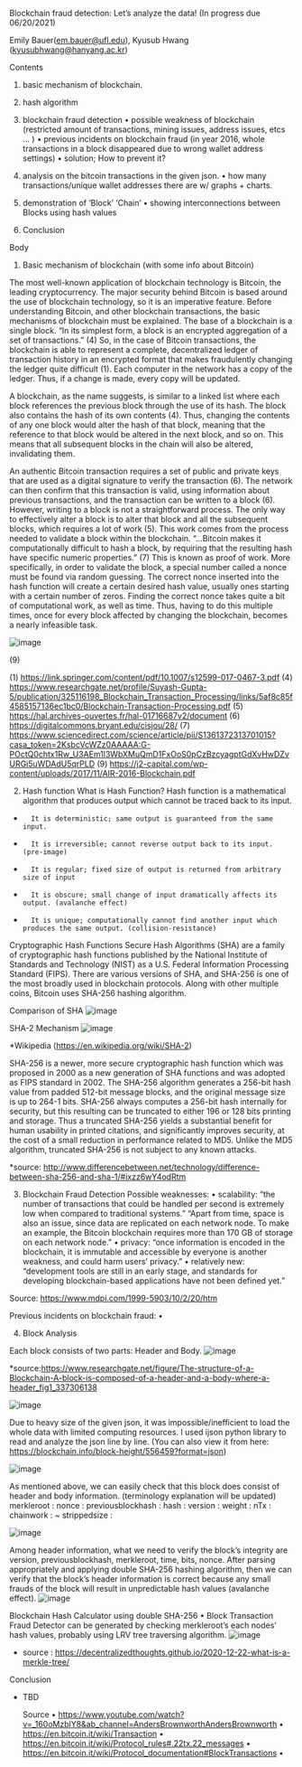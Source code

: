 Blockchain fraud detection: Let’s analyze the data!
(In progress due 06/20/2021)

Emily Bauer(em.bauer@ufl.edu),
Kyusub Hwang (kyusubhwang@hanyang.ac.kr)

Contents

1.	basic mechanism of blockchain.
2.	hash algorithm
3.	blockchain fraud detection
•	possible weakness of blockchain (restricted amount of transactions, mining issues, address issues, etcs … )
•	previous incidents on blockchain fraud (in year 2016, whole transactions in a block disappeared due to wrong wallet address settings)
•	solution; How to prevent it?
4.	analysis on the bitcoin transactions in the given json. 
•	how many transactions/unique wallet addresses there are w/ graphs + charts.
5.	demonstration of ‘Block’ ‘Chain’ 
•	showing interconnections between Blocks using hash values

6.	Conclusion

Body 

1. Basic mechanism of blockchain (with some info about Bitcoin)

The most well-known application of blockchain technology is Bitcoin, the leading cryptocurrency. The major security behind Bitcoin is based around the use of blockchain technology, so it is an imperative feature. Before understanding Bitcoin, and other blockchain transactions, the basic mechanisms of blockchain must be explained. The base of a blockchain is a single block. “In its simplest form, a block is an encrypted aggregation of a set of transactions.” (4) So, in the case of Bitcoin transactions, the blockchain is able to represent a complete, decentralized ledger of transaction history in an encrypted format that makes fraudulently changing the ledger quite difficult (1). Each computer in the network has a copy of the ledger. Thus, if a change is made, every copy will be updated.

A blockchain, as the name suggests, is similar to a linked list where each block references the previous block through the use of its hash. The block also contains the hash of its own contents (4). Thus, changing the contents of any one block would alter the hash of that block, meaning that the reference to that block would be altered in the next block, and so on. This means that all subsequent blocks in the chain will also be altered, invalidating them.

An authentic Bitcoin transaction requires a set of public and private keys that are used as a digital signature to verify the transaction (6). The network can then confirm that this transaction is valid, using information about previous transactions, and the transaction can be written to a block (6). However, writing to a block is not a straightforward process. The only way to effectively alter a block is to alter that block and all the subsequent blocks, which requires a lot of work (5). This work comes from the process needed to validate a block within the blockchain. “…Bitcoin makes it computationally difficult to hash a block, by requiring that the resulting hash have specific numeric properties.” (7) This is known as proof of work. More specifically, in order to validate the block, a special number called a nonce must be found via random guessing. The correct nonce inserted into the hash function will create a certain desired hash value, usually ones starting with a certain number of zeros. Finding the correct nonce takes quite a bit of computational work, as well as time. Thus, having to do this multiple times, once for every block affected by changing the blockchain, becomes a nearly infeasible task.

![image](https://user-images.githubusercontent.com/79511478/120931171-74adcb00-c72b-11eb-84b1-99b1dc55258f.png)

(9)

(1) https://link.springer.com/content/pdf/10.1007/s12599-017-0467-3.pdf
(4) https://www.researchgate.net/profile/Suyash-Gupta-5/publication/325116198_Blockchain_Transaction_Processing/links/5af8c85f4585157136ec1bc0/Blockchain-Transaction-Processing.pdf
(5) https://hal.archives-ouvertes.fr/hal-01716687v2/document
(6) https://digitalcommons.bryant.edu/cisjou/28/
(7) https://www.sciencedirect.com/science/article/pii/S1361372313701015?casa_token=2KsbcVcWZz0AAAAA:G-POctQ0chtx1Rw_U3AEm1l3WbXMuQmD1FxOoS0pCzBzcyagptGdXvHwDZvURGi5uWDAdU5qrPLD
(9) https://j2-capital.com/wp-content/uploads/2017/11/AIR-2016-Blockchain.pdf



2. Hash function
What is Hash Function?
Hash function is a mathematical algorithm that produces output which cannot be traced back to its input.
-       It is deterministic; same output is guaranteed from the same input.
-       It is irreversible; cannot reverse output back to its input. (pre-image)
-       It is regular; fixed size of output is returned from arbitrary size of input
-       It is obscure; small change of input dramatically affects its output. (avalanche effect)
-       It is unique; computationally cannot find another input which produces the same output. (collision-resistance)
 
Cryptographic Hash Functions
 Secure Hash Algorithms (SHA) are a family of cryptographic hash functions published by the National Institute of Standards and Technology (NIST) as a U.S. Federal Information Processing Standard (FIPS). There are various versions of SHA, and SHA-256 is one of the most broadly used in blockchain protocols. Along with other multiple coins, Bitcoin uses SHA-256 hashing algorithm.
 
Comparison of SHA
![image](https://user-images.githubusercontent.com/79511478/120931459-8e034700-c72c-11eb-87e8-ce4e495187ad.png)
 
SHA-2 Mechanism
 ![image](https://user-images.githubusercontent.com/79511478/120931186-81322380-c72b-11eb-882f-b501fe502417.png)

*Wikipedia (https://en.wikipedia.org/wiki/SHA-2)

 SHA-256 is a newer, more secure cryptographic hash function which was proposed in 2000 as a new generation of SHA functions and was adopted as FIPS standard in 2002. The SHA-256 algorithm generates a 256-bit hash value from padded 512-bit message blocks, and the original message size is up to 264-1 bits. SHA-256 always computes a 256-bit hash internally for security, but this resulting can be truncated to either 196 or 128 bits printing and storage. Thus a truncated SHA-256 yields a substantial benefit for human usability in printed citations, and significantly improves security, at the cost of a small reduction in performance related to MD5. Unlike the MD5 algorithm, truncated SHA-256 is not subject to any known attacks.

*source: http://www.differencebetween.net/technology/difference-between-sha-256-and-sha-1/#ixzz6wY4odRtm

3. Blockchain Fraud Detection
Possible weaknesses: 
•	scalability: “the number of transactions that could be handled per second is extremely low when compared to traditional systems.” “Apart from time, space is also an issue, since data are replicated on each network node. To make an example, the Bitcoin blockchain requires more than 170 GB of storage on each network node.”
•	privacy: “once information is encoded in the blockchain, it is immutable and accessible by everyone is another weakness, and could harm users’ privacy.”
•	relatively new: “development tools are still in an early stage, and standards for developing blockchain-based applications have not been defined yet.”

Source: https://www.mdpi.com/1999-5903/10/2/20/htm 

Previous incidents on blockchain fraud:
•	


4. Block Analysis
 
Each block consists of two parts: Header and Body.
![image](https://user-images.githubusercontent.com/79511478/120931190-88593180-c72b-11eb-9b57-2dff32778b56.png)

*source:https://www.researchgate.net/figure/The-structure-of-a-Blockchain-A-block-is-composed-of-a-header-and-a-body-where-a-header_fig1_337306138

![image](https://user-images.githubusercontent.com/79511478/120931196-8becb880-c72b-11eb-9e37-4c17c7fefe03.png)
 
Due to heavy size of the given json, it was impossible/inefficient to load the whole data with limited computing resources. I used ijson python library to read and analyze the json line by line.
(You can also view it from here: https://blockchain.info/block-height/556459?format=json)

 ![image](https://user-images.githubusercontent.com/79511478/120931203-914a0300-c72b-11eb-9dfc-a72e133a7c6f.png)

As mentioned above, we can easily check that this block does consist of header and body information.
(terminology explanation will be updated)
merkleroot :
nonce :
previousblockhash :
hash :
version :
weight :
nTx :
chainwork :
~
strippedsize :

 
 ![image](https://user-images.githubusercontent.com/79511478/120931209-93ac5d00-c72b-11eb-8f96-0b96b2c0ff0d.png)

Among header information, what we need to verify the block’s integrity are version, previousblockhash, merkleroot, time, bits, nonce.
After parsing appropriately and applying double SHA-256 hashing algorithm, then we can verify that the block’s header information is correct because any small frauds of the block will result in unpredictable hash values (avalanche effect).
 ![image](https://user-images.githubusercontent.com/79511478/120931223-9c049800-c72b-11eb-9b08-bfa938128558.png)

Blockchain Hash Calculator using double SHA-256
•	Block Transaction Fraud Detector can be generated by checking merkleroot’s each nodes’ hash values, probably using LRV tree traversing algorithm. 
 ![image](https://user-images.githubusercontent.com/79511478/120931237-a030b580-c72b-11eb-9ced-460252fb6869.png)

* source : https://decentralizedthoughts.github.io/2020-12-22-what-is-a-merkle-tree/ 


Conclusion
- TBD

	Source
•	https://www.youtube.com/watch?v=_160oMzblY8&ab_channel=AndersBrownworthAndersBrownworth
•	https://en.bitcoin.it/wiki/Transaction
•	https://en.bitcoin.it/wiki/Protocol_rules#.22tx.22_messages
•	https://en.bitcoin.it/wiki/Protocol_documentation#BlockTransactions
•	

